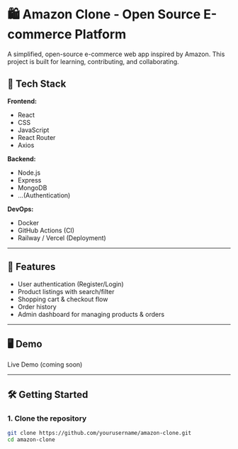 # 🛍️ Amazon Clone - Open Source E-commerce Platform

A simplified, open-source e-commerce web app inspired by Amazon. This project is built for learning, contributing, and collaborating.

## 🔧 Tech Stack

**Frontend:**
- React
- CSS
- JavaScript
- React Router
- Axios

**Backend:**
- Node.js
- Express
- MongoDB
- ...(Authentication)

**DevOps:**
- Docker
- GitHub Actions (CI)
- Railway / Vercel (Deployment)

---

## 🚀 Features

- User authentication (Register/Login)
- Product listings with search/filter
- Shopping cart & checkout flow
- Order history
- Admin dashboard for managing products & orders

---

## 🖥️ Demo

Live Demo (coming soon)

---

## 🛠️ Getting Started

### 1. Clone the repository

```bash
git clone https://github.com/yourusername/amazon-clone.git
cd amazon-clone


